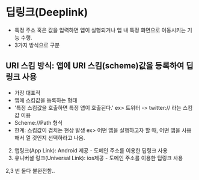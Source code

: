 # 딥링크(Deeplink)
- 특정 주소 혹은 값을 입력하면 앱이 실행되거나 앱 내 특정 화면으로 이동시키는 기능 수행.
- 3가지 방식으로 구분

## URI 스킴 방식: 앱에 URI 스킴(scheme)값을 등록하여 딥링크 사용
- 가장 대표적
- 앱에 스킴값을 등록하는 형태
- '특정 스킴값을 호출하면 특정 앱이 호출된다.' ex> 트위터 -> twitter:// 라는 스킴값 이용 
- Scheme://Path 형식
- 한계: 스킴값이 겹치는 현상 발생 ex> 어떤 앱을 실행하고자 할 때, 어떤 앱을 사용해서 열 것인지 선택하라고 나옴.

2. 앱링크(App Link): Android 제공 - 도메인 주소를 이용한 딥링크 사용
3. 유니버셜 링크(Universal Link): ios제공 - 도메인 주소를 이용한 딥링크 사용

2,3 번 둘다 불완전함..

